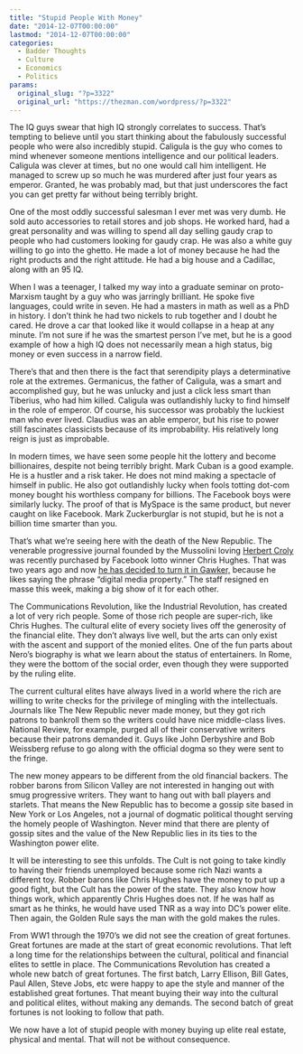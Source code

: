 ```yaml
---
title: "Stupid People With Money"
date: "2014-12-07T00:00:00"
lastmod: "2014-12-07T00:00:00"
categories:
  - Badder Thoughts
  - Culture
  - Economics
  - Politics
params:
  original_slug: "?p=3322"
  original_url: "https://thezman.com/wordpress/?p=3322"
---
```


The IQ guys swear that high IQ strongly correlates to success. That’s
tempting to believe until you start thinking about the fabulously
successful people who were also incredibly stupid. Caligula is the guy
who comes to mind whenever someone mentions intelligence and our
political leaders. Caligula was clever at times, but no one would call
him intelligent. He managed to screw up so much he was murdered after
just four years as emperor. Granted, he was probably mad, but that just
underscores the fact you can get pretty far without being terribly
bright.

One of the most oddly successful salesman I ever met was very dumb. He
sold auto accessories to retail stores and job shops. He worked hard,
had a great personality and was willing to spend all day selling gaudy
crap to people who had customers looking for gaudy crap. He was also a
white guy willing to go into the ghetto. He made a lot of money because
he had the right products and the right attitude. He had a big house and
a Cadillac, along with an 95 IQ.

When I was a teenager, I talked my way into a graduate seminar on
proto-Marxism taught by a guy who was jarringly brilliant. He spoke five
languages, could write in seven. He had a masters in math as well as a
PhD in history. I don’t think he had two nickels to rub together and I
doubt he cared. He drove a car that looked like it would collapse in a
heap at any minute. I’m not sure if he was the smartest person I’ve met,
but he is a good example of how a high IQ does not necessarily mean a
high status, big money or even success in a narrow field.

There’s that and then there is the fact that serendipity plays a
determinative role at the extremes. Germanicus, the father of Caligula,
was a smart and accomplished guy, but he was unlucky and just a click
less smart than Tiberius, who had him killed. Caligula was outlandishly
lucky to find himself in the role of emperor. Of course, his successor
was probably the luckiest man who ever lived. Claudius was an able
emperor, but his rise to power still fascinates classicists because of
its improbability. His relatively long reign is just as improbable.

In modern times, we have seen some people hit the lottery and become
billionaires, despite not being terribly bright. Mark Cuban is a good
example. He is a hustler and a risk taker. He does not mind making a
spectacle of himself in public. He also got outlandishly lucky when
fools totting dot-com money bought his worthless company for billions.
The Facebook boys were similarly lucky. The proof of that is MySpace is
the same product, but never caught on like Facebook. Mark Zuckerburglar
is not stupid, but he is not a billion time smarter than you.

That’s what we’re seeing here with the death of the New Republic. The
venerable progressive journal founded by the Mussolini loving
<a href="http://en.wikipedia.org/wiki/Herbert_Croly" rel="noopener"
target="_blank">Herbert Croly</a> was recently purchased by Facebook
lotto winner Chris Hughes. That was two years ago and now <a
href="http://www.theamericanconservative.com/dreher/rip-the-new-republic/"
rel="noopener" target="_blank">he has decided to turn it in Gawker,</a>
because he likes saying the phrase “digital media property.” The staff
resigned en masse this week, making a big show of it for each other.

The Communications Revolution, like the Industrial Revolution, has
created a lot of very rich people. Some of those rich people are
super-rich, like Chris Hughes. The cultural elite of every society lives
off the generosity of the financial elite. They don’t always live well,
but the arts can only exist with the ascent and support of the monied
elites. One of the fun parts about Nero’s biography is what we learn
about the status of entertainers. In Rome, they were the bottom of the
social order, even though they were supported by the ruling elite.

The current cultural elites have always lived in a world where the rich
are willing to write checks for the privilege of mingling with the
intellectuals. Journals like The New Republic never made money, but they
got rich patrons to bankroll them so the writers could have nice
middle-class lives. National Review, for example, purged all of their
conservative writers because their patrons demanded it. Guys like John
Derbyshire and Bob Weissberg refuse to go along with the official dogma
so they were sent to the fringe.

The new money appears to be different from the old financial backers.
The robber barons from Silicon Valley are not interested in hanging out
with smug progressive writers. They want to hang out with ball players
and starlets. That means the New Republic has to become a gossip site
based in New York or Los Angeles, not a journal of dogmatic political
thought serving the homely people of Washington. Never mind that there
are plenty of gossip sites and the value of the New Republic lies in its
ties to the Washington power elite.

It will be interesting to see this unfolds. The Cult is not going to
take kindly to having their friends unemployed because some rich Nazi
wants a different toy. Robber barons like Chris Hughes have the money to
put up a good fight, but the Cult has the power of the state. They also
know how things work, which apparently Chris Hughes does not. If he was
half as smart as he thinks, he would have used TNR as a way into DC’s
power elite. Then again, the Golden Rule says the man with the gold
makes the rules.

From WW1 through the 1970’s we did not see the creation of great
fortunes. Great fortunes are made at the start of great economic
revolutions. That left a long time for the relationships between the
cultural, political and financial elites to settle in place. The
Communications Revolution has created a whole new batch of great
fortunes. The first batch, Larry Ellison, Bill Gates, Paul Allen, Steve
Jobs, etc were happy to ape the style and manner of the established
great fortunes. That meant buying their way into the cultural and
political elites, without making any demands. The second batch of great
fortunes is not looking to follow that path.

We now have a lot of stupid people with money buying up elite real
estate, physical and mental. That will not be without consequence.
